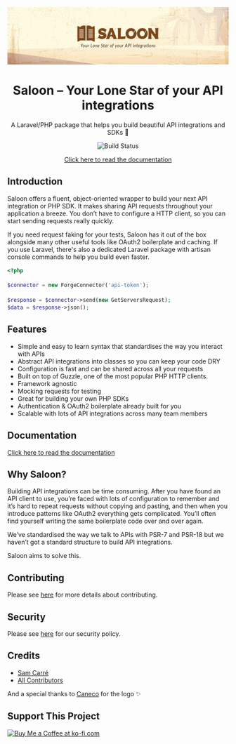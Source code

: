<p align="center"><img src="/art/header.png" alt="Logo with brown western bar doors with western scene in background and text that says: Saloon, Your Lone Star of your API integrations"></p>

<div align="center">

# Saloon – Your Lone Star of your API integrations

A Laravel/PHP package that helps you build beautiful API integrations and SDKs 🤠

![Build Status](https://github.com/sammyjo20/saloon/actions/workflows/tests.yml/badge.svg)

[Click here to read the documentation](https://docs.saloon.dev)

</div>

## Introduction
Saloon offers a fluent, object-oriented wrapper to build your next API integration or PHP SDK. It makes sharing API requests throughout your application a breeze. You don’t have to configure a HTTP client, so you can start sending requests really quickly.

If you need request faking for your tests, Saloon has it out of the box alongside many other useful tools like OAuth2 boilerplate and caching. If you use Laravel, there's also a dedicated Laravel package with artisan console commands to help you build even faster.

```php
<?php

$connector = new ForgeConnector('api-token');

$response = $connector->send(new GetServersRequest);
$data = $response->json();
```

## Features

- Simple and easy to learn syntax that standardises the way you interact with APIs
- Abstract API integrations into classes so you can keep your code DRY
- Configuration is fast and can be shared across all your requests
- Built on top of Guzzle, one of the most popular PHP HTTP clients.
- Framework agnostic
- Mocking requests for testing
- Great for building your own PHP SDKs
- Authentication & OAuth2 boilerplate already built for you
- Scalable with lots of API integrations across many team members

## Documentation

[Click here to read the documentation](https://docs.saloon.dev)

## Why Saloon?

Building API integrations can be time consuming. After you have found an API client to use, you’re faced with lots of configuration to remember and it’s hard to repeat requests without copying and pasting, and then when you introduce patterns like OAuth2 everything gets complicated. You’ll often find yourself writing the same boilerplate code over and over again.

We’ve standardised the way we talk to APIs with PSR-7 and PSR-18 but we haven’t got a standard structure to build API integrations.

Saloon aims to solve this.

## Contributing

Please see [here](../.github/CONTRIBUTING.md) for more details about contributing.

## Security

Please see [here](../.github/SECURITY.md) for our security policy.

## Credits

- [Sam Carré](https://github.com/Sammyjo20)
- [All Contributors](https://github.com/Sammyjo20/Saloon/contributors)

And a special thanks to [Caneco](https://twitter.com/caneco) for the logo ✨

## Support This Project

<a href='https://ko-fi.com/sammyjo20' target='_blank'><img height='35' style='border:0px;height:46px;' src='https://az743702.vo.msecnd.net/cdn/kofi3.png?v=0' border='0' alt='Buy Me a Coffee at ko-fi.com' />
